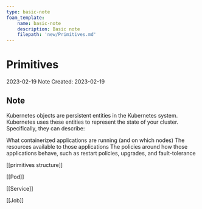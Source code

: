 ```yaml
---
type: basic-note
foam_template:
    name: basic-note
    description: Basic note
    filepath: 'new/Primitives.md'
---
```

# Primitives
2023-02-19
Note Created: 2023-02-19

## Note

Kubernetes objects are persistent entities in the Kubernetes system. Kubernetes uses these entities to represent the state of your cluster. Specifically, they can describe:

What containerized applications are running (and on which nodes)
The resources available to those applications
The policies around how those applications behave, such as restart policies, upgrades, and fault-tolerance

[[primitives structure]]

[[Pod]]

[[Service]]

[[Job]]